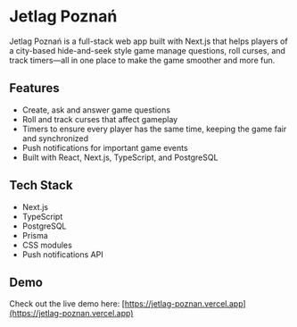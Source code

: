 # Jetlag Poznań

Jetlag Poznań is a full-stack web app built with Next.js that helps players of a city-based hide-and-seek style game manage questions, roll curses, and track timers—all in one place to make the game smoother and more fun.

## Features

- Create, ask and answer game questions
- Roll and track curses that affect gameplay
- Timers to ensure every player has the same time, keeping the game fair and synchronized
- Push notifications for important game events
- Built with React, Next.js, TypeScript, and PostgreSQL

## Tech Stack

- Next.js
- TypeScript
- PostgreSQL
- Prisma
- CSS modules
- Push notifications API

## Demo

Check out the live demo here: [https://jetlag-poznan.vercel.app](https://jetlag-poznan.vercel.app)
